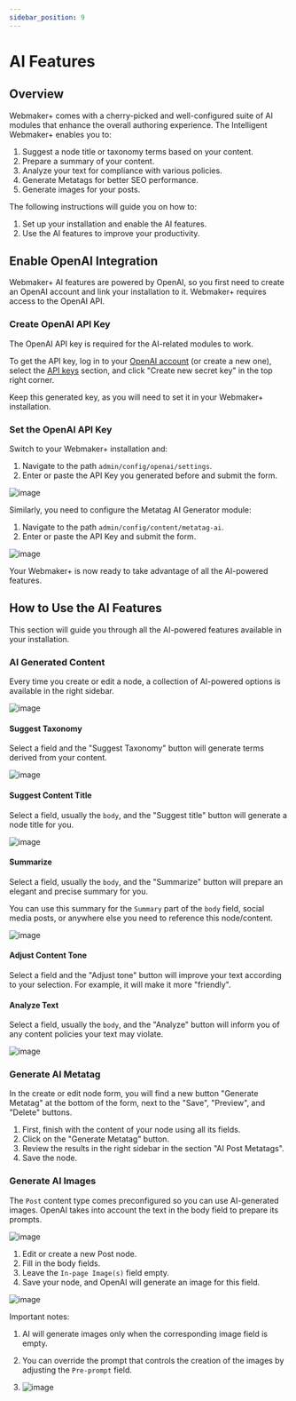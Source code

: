 ```yaml
---
sidebar_position: 9
---
```


# AI Features

## Overview

Webmaker+ comes with a cherry-picked and well-configured suite of AI modules that enhance the overall authoring experience. The Intelligent Webmaker+ enables you to:

1. Suggest a node title or taxonomy terms based on your content.
2. Prepare a summary of your content.
3. Analyze your text for compliance with various policies.
4. Generate Metatags for better SEO performance.
5. Generate images for your posts.

The following instructions will guide you on how to:
1. Set up your installation and enable the AI features.
2. Use the AI features to improve your productivity.

## Enable OpenAI Integration
Webmaker+ AI features are powered by OpenAI, so you first need to create an OpenAI account and link your installation to it. Webmaker+ requires access to the OpenAI API.

### Create OpenAI API Key
The OpenAI API key is required for the AI-related modules to work.

To get the API key, log in to your [OpenAI account](https://platform.openai.com/login?launch) (or create a new one), select the [API keys](https://platform.openai.com/api-keys) section, and click "Create new secret key" in the top right corner.

Keep this generated key, as you will need to set it in your Webmaker+ installation.

### Set the OpenAI API Key
Switch to your Webmaker+ installation and:
1. Navigate to the path `admin/config/openai/settings`.
2. Enter or paste the API Key you generated before and submit the form.

![image](https://github.com/morethanthemes/docs/assets/690575/a1b4ea49-5b46-4052-b3aa-e35fed6678c4)


Similarly, you need to configure the Metatag AI Generator module:
1. Navigate to the path `admin/config/content/metatag-ai`.
2. Enter or paste the API Key and submit the form.

![image](https://github.com/morethanthemes/docs/assets/690575/b23378ff-173f-4b25-86ad-7815900b129d)

Your Webmaker+ is now ready to take advantage of all the AI-powered features.

## How to Use the AI Features
This section will guide you through all the AI-powered features available in your installation.

### AI Generated Content
Every time you create or edit a node, a collection of AI-powered options is available in the right sidebar.

![image](https://github.com/morethanthemes/docs/assets/690575/bd99d95d-3e07-4143-88f5-7d5345b84c69)


#### Suggest Taxonomy
Select a field and the "Suggest Taxonomy" button will generate terms derived from your content.

![image](https://github.com/morethanthemes/docs/assets/690575/5a6100c7-95f9-4abb-9c8b-7b4a868e59ac)

#### Suggest Content Title
Select a field, usually the `body`, and the "Suggest title" button will generate a node title for you.

![image](https://github.com/morethanthemes/docs/assets/690575/54a9815d-8238-4c67-874a-43e4a57f53cf)

#### Summarize
Select a field, usually the `body`, and the "Summarize" button will prepare an elegant and precise summary for you.

You can use this summary for the `Summary` part of the `body` field, social media posts, or anywhere else you need to reference this node/content.

![image](https://github.com/morethanthemes/docs/assets/690575/b481abe6-39ae-49b0-b89d-9c4578f12719)


#### Adjust Content Tone
Select a field and the "Adjust tone" button will improve your text according to your selection. For example, it will make it more "friendly".

#### Analyze Text
Select a field, usually the `body`, and the "Analyze" button will inform you of any content policies your text may violate.

![image](https://github.com/morethanthemes/docs/assets/690575/3807f346-db7e-4c13-9f5b-536ad669e862)

### Generate AI Metatag
In the create or edit node form, you will find a new button "Generate Metatag" at the bottom of the form, next to the "Save", "Preview", and "Delete" buttons.

1. First, finish with the content of your node using all its fields.
2. Click on the "Generate Metatag" button.
3. Review the results in the right sidebar in the section "AI Post Metatags".
4. Save the node.

### Generate AI Images
The `Post` content type comes preconfigured so you can use AI-generated images. OpenAI takes into account the text in the body field to prepare its prompts.

![image](https://github.com/morethanthemes/docs/assets/690575/4792c44d-0a6e-4cc8-9afa-1edf606d88a4)

1. Edit or create a new Post node.
2. Fill in the body fields.
3. Leave the `In-page Image(s)` field empty.
4. Save your node, and OpenAI will generate an image for this field.

![image](https://github.com/morethanthemes/docs/assets/690575/bce850b1-1e18-4fea-8935-fc10b9332fe8)


Important notes:
1. AI will generate images only when the corresponding image field is empty.
2. You can override the prompt that controls the creation of the images by adjusting the `Pre-prompt` field.

3. ![image](https://github.com/morethanthemes/docs/assets/690575/d90d97db-839e-40af-9817-bdf9d847be8a)

